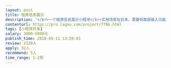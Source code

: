 ```yaml
---                
layout: post       
title: 租房信息展示           
description: '</br>一个租房信息展示小程序</br>实用场景在日本，需要有数据输入功能，小程序只要求展示和简单搜索即可</br>'     
contenturl: https://pro.lagou.com/project/7796.html      
tags: [小程序开发]            
salary: 3000-5000元          
publish_time: 2018-05-11 13:59:43         
review: 2120人                   
apply: 32人                   
recommend: 5人                   
time_range: 1-2周              
---                 
```


